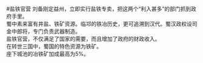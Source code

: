 #盐铁官营
刘备刚定益州，立即实行盐铁专卖，把这两个“利入甚多”的部门抓到政府手里。<br>
蜀中素来富有井盐、铁矿资源。临邛的铁冶历史，更可追溯到汉代。蜀汉政权设司金中郎将，专门负责武器制造。<br>
盐铁官营，不仅满足了国家的需要，而且增加了政府的财政收入。<br>
在转世三国中，蜀国的特色资源为铁矿。<br>
座下城池的冶铁矿加成最高为5%。<br>